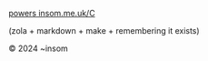 [powers insom.me.uk/C](https://www.insom.me.uk/C/)

(zola + markdown + make + remembering it exists)

&copy; 2024 ~insom
